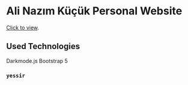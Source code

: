 # Ali Nazım Küçük Personal Website

[Click to view](https://github.com/facebook/create-react-app).

## Used Technologies

Darkmode.js
Bootstrap 5


### `yessir`
